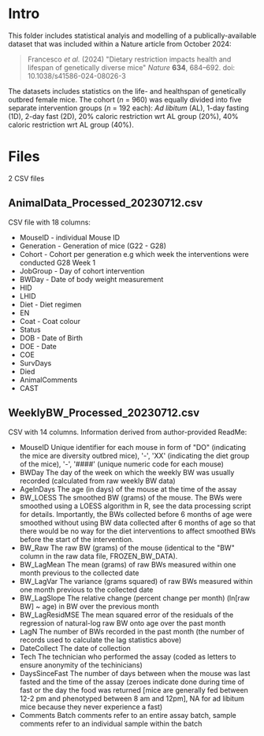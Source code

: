 # Intro

This folder includes statistical analyis and modelling of a publically-available dataset that was included within a Nature article from October 2024: 
> Francesco _et al._ (2024) "Dietary restriction impacts health and lifespan of genetically diverse mice" _Nature_ **634**, 684–692. doi: 10.1038/s41586-024-08026-3

The datasets includes statistics on the life- and healthspan of genetically outbred female mice. The cohort (_n_ = 960) was equally divided into five separate intervention groups (_n_ = 192 each): _Ad libitum_ (AL), 1-day fasting (1D), 2-day fast (2D), 20% caloric restriction wrt AL group (20%), 40% caloric restriction wrt AL group (40%).

# Files
2 CSV files

## AnimalData_Processed_20230712.csv
CSV file with 18 columns:
* MouseID - individual Mouse ID
* Generation - Generation of mice (G22 - G28)
* Cohort - Cohort per generation e.g which week the interventions were conducted G28 Week 1
* JobGroup - Day of cohort intervention
* BWDay - Date of body weight measurement
* HID
* LHID
* Diet - Diet regimen
* EN
* Coat - Coat colour
* Status
* DOB - Date of Birth
* DOE - Date
* COE
* SurvDays
* Died
* AnimalComments	
* CAST

## WeeklyBW_Processed_20230712.csv
CSV with 14 columns. Information derived from author-provided ReadMe:
* MouseID			Unique identifier for each mouse in form of "DO" (indicating the mice are diversity outbred mice), '-', 'XX' (indicating the diet group of the mice), '-', '####' (unique numeric code for each mouse)
* BWDay			The day of the week on which the weekly BW was usually recorded (calculated from raw weekly BW data)
* AgeInDays		The age (in days) of the mouse at the time of the assay
* BW_LOESS		The smoothed BW (grams) of the mouse. The BWs were smoothed using a LOESS algorithm in R, see the data processing script for details. Importantly, the BWs collected before 6 months of age were smoothed without using BW data collected after 6 months of age so that there would be no way for the diet interventions to affect smoothed BWs before the start of the intervention.
* BW_Raw			The raw BW (grams) of the mouse (identical to the "BW" column in the raw data file, FROZEN_BW_DATA).
* BW_LagMean		The mean (grams) of raw BWs measured within one month previous to the collected date
* BW_LagVar		The variance (grams squared) of raw BWs measured within one month previous to the collected date
* BW_LagSlope		The relative change (percent change per month) (ln[raw BW] ~ age) in BW over the previous month
* BW_LagResidMSE		The mean squared error of the residuals of the regression of natural-log raw BW onto age over the past month
* LagN			The number of BWs recorded in the past month (the number of records used to calculate the lag statistics above)
* DateCollect		The date of collection
* Tech			The technician who performed the assay (coded as letters to ensure anonymity of the techinicians)
* DaysSinceFast		The number of days between when the mouse was last fasted and the time of the assay (zeroes indicate done during time of fast or the day the food was returned [mice are generally fed between 12-2 pm and phenotyped between 8 am and 12pm], NA for ad libitum mice because they never experience a fast)
* Comments		Batch comments refer to an entire assay batch, sample comments refer to an individual sample within the batch
